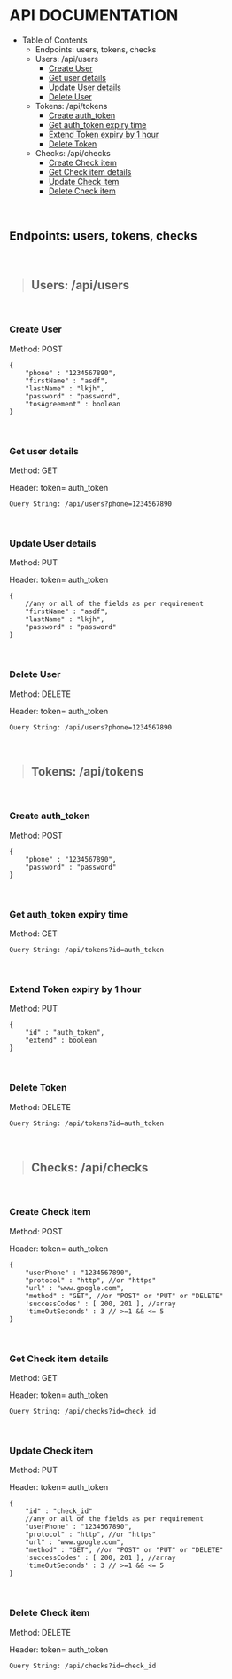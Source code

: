 # API DOCUMENTATION


- Table of Contents
  * Endpoints: users, tokens, checks
  * Users: /api/users
    + [Create User](#create-user)
    + [Get user details](#get-user-details)
    + [Update User details](#update-user-details)
    + [Delete User](#delete-user)
  * Tokens: /api/tokens
    + [Create auth_token](#create-auth-token)
    + [Get auth_token expiry time](#get-auth-token-expiry-time)
    + [Extend Token expiry by 1 hour](#extend-token-expiry-by-1-hour)
    + [Delete Token](#delete-token)
  * Checks: /api/checks
    + [Create Check item](#create-check-item)
    + [Get Check item details](#get-check-item-details)
    + [Update Check item](#update-check-item)
    + [Delete Check item](#delete-check-item)

&nbsp;

## Endpoints: users, tokens, checks  
&nbsp;

> ## Users: /api/users
&nbsp;
### Create User <a name="create-user" />

Method: POST
```
{
	"phone" : "1234567890",
	"firstName" : "asdf",
	"lastName" : "lkjh",
	"password" : "password",
	"tosAgreement" : boolean
}
```  
&nbsp;
### Get user details <a name="get-user-details" />

Method: GET 

Header: token= auth_token

```
Query String: /api/users?phone=1234567890
```

&nbsp;
### Update User details <a name="update-user-details" />

Method: PUT

Header: token= auth_token

```
{
	//any or all of the fields as per requirement
	"firstName" : "asdf",
	"lastName" : "lkjh",
	"password" : "password"
}
```
&nbsp;
### Delete User <a name="delete-user" />

Method: DELETE

Header: token= auth_token

```
Query String: /api/users?phone=1234567890
```

&nbsp;

> ## Tokens: /api/tokens

&nbsp;

### Create auth_token <a name="create-auth-token" />

Method: POST
```
{
	"phone" : "1234567890",
	"password" : "password"
}
```

&nbsp;

### Get auth_token expiry time <a name="get-auth-token-expiry-time" />

Method: GET 

```
Query String: /api/tokens?id=auth_token
```

&nbsp;

### Extend Token expiry by 1 hour <a name="extend-token-expiry-by-1-hour" />

Method: PUT
```
{
	"id" : "auth_token",
	"extend" : boolean
}
```

&nbsp;

### Delete Token <a name="delete-token" />

Method: DELETE

```
Query String: /api/tokens?id=auth_token
```

&nbsp;

> ## Checks: /api/checks

&nbsp;

### Create Check item <a name="create-check-item" />

Method: POST

Header: token= auth_token
```
{
	"userPhone" : "1234567890",
	"protocol" : "http", //or "https"
	"url" : "www.google.com",
	"method" : "GET", //or "POST" or "PUT" or "DELETE"
	'successCodes' : [ 200, 201 ], //array 
	'timeOutSeconds' : 3 // >=1 && <= 5
}
```

&nbsp;

### Get Check item details <a name="get-check-item-details" />

Method: GET 

Header: token= auth_token

```
Query String: /api/checks?id=check_id
```

&nbsp;

### Update Check item <a name="update-check-item"/>

Method: PUT

Header: token= auth_token
```
{
	"id" : "check_id"
	//any or all of the fields as per requirement
	"userPhone" : "1234567890",
	"protocol" : "http", //or "https"
	"url" : "www.google.com",
	"method" : "GET", //or "POST" or "PUT" or "DELETE"
	'successCodes' : [ 200, 201 ], //array 
	'timeOutSeconds' : 3 // >=1 && <= 5
}
```

&nbsp;

### Delete Check item <a name="delete-check-item"/>

Method: DELETE

Header: token= auth_token

```
Query String: /api/checks?id=check_id
```
